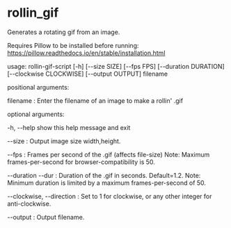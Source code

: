 # rollin_gif
Generates a rotating gif from an image.

Requires Pillow to be installed before running: https://pillow.readthedocs.io/en/stable/installation.html

usage: rollin-gif-script [-h] [--size SIZE] [--fps FPS] [--duration DURATION]
                         [--clockwise CLOCKWISE] [--output OUTPUT]
                         filename

positional arguments:

filename : Enter the filename of an image to make a rollin' .gif

optional arguments:

-h, --help show this help message and exit

--size : Output image size width,height.

--fps : Frames per second of the .gif (affects file-size) Note: Maximum frames-per-second for browser-compatibility is 50.

--duration --dur : Duration of the .gif in seconds. Default=1.2. Note: Minimum duration is limited by a maximum frames-per-second of 50.

--clockwise, --direction : Set to 1 for clockwise, or any other integer for anti-clockwise.

--output : Output filename.
